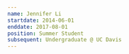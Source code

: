 ```yaml
---
name: Jennifer Li
startdate: 2014-06-01
enddate: 2017-08-01
position: Summer Student
subsequent: Undergraduate @ UC Davis
---
```

